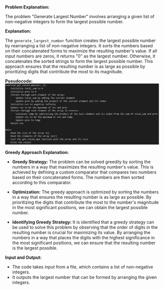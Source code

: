 **Problem Explanation:**

The problem "Generate Largest Number" involves arranging a given list of non-negative integers to form the largest possible number. 

**Explanation:**

The `generate_largest_number` function creates the largest possible number by rearranging a list of non-negative integers. It sorts the numbers based on their concatenated forms to maximize the resulting number's value. If all input numbers are zeros, it returns "0" as the largest number. Otherwise, it concatenates the sorted strings to form the largest possible number. This approach ensures that the resulting number is as large as possible by prioritizing digits that contribute the most to its magnitude.

**Pseudocode:**
![Logo](https://github.com/PolisettiVinayKiran/OATCP/blob/main/RotateFunction/assets/Screenshot%202024-03-19%20165622.png)

**Greedy Approach Explanation:**

- **Greedy Strategy:** The problem can be solved greedily by sorting the numbers in a way that maximizes the resulting number's value. This is achieved by defining a custom comparator that compares two numbers based on their concatenated forms. The numbers are then sorted according to this comparator.
  
- **Optimization:** The greedy approach is optimized by sorting the numbers in a way that ensures the resulting number is as large as possible. By prioritizing the digits that contribute the most to the number's magnitude in the most significant positions, we can obtain the largest possible number.
  
- **Identifying Greedy Strategy:** It is identified that a greedy strategy can be used to solve this problem by observing that the order of digits in the resulting number is crucial for maximizing its value. By arranging the numbers in a way that places the digits with the highest significance in the most significant positions, we can ensure that the resulting number is the largest possible.

**Input and Output:**

- The code takes input from a file, which contains a list of non-negative integers.
- It outputs the largest number that can be formed by arranging the given integers.